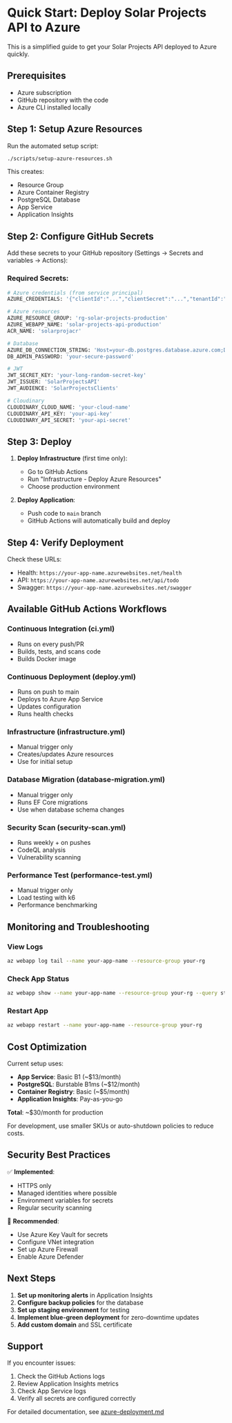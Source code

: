 # Quick Start: Deploy Solar Projects API to Azure

This is a simplified guide to get your Solar Projects API deployed to Azure quickly.

## Prerequisites

- Azure subscription
- GitHub repository with the code
- Azure CLI installed locally

## Step 1: Setup Azure Resources

Run the automated setup script:

```bash
./scripts/setup-azure-resources.sh
```

This creates:
- Resource Group
- Azure Container Registry
- PostgreSQL Database
- App Service
- Application Insights

## Step 2: Configure GitHub Secrets

Add these secrets to your GitHub repository (Settings → Secrets and variables → Actions):

### Required Secrets:
```bash
# Azure credentials (from service principal)
AZURE_CREDENTIALS: '{"clientId":"...","clientSecret":"...","tenantId":"...","subscriptionId":"..."}'

# Azure resources
AZURE_RESOURCE_GROUP: 'rg-solar-projects-production'
AZURE_WEBAPP_NAME: 'solar-projects-api-production'
ACR_NAME: 'solarprojacr'

# Database
AZURE_DB_CONNECTION_STRING: 'Host=your-db.postgres.database.azure.com;Database=SolarProjectsDb;Username=solaradmin;Password=your-password;Port=5432;SSL Mode=Require;'
DB_ADMIN_PASSWORD: 'your-secure-password'

# JWT
JWT_SECRET_KEY: 'your-long-random-secret-key'
JWT_ISSUER: 'SolarProjectsAPI'
JWT_AUDIENCE: 'SolarProjectsClients'

# Cloudinary
CLOUDINARY_CLOUD_NAME: 'your-cloud-name'
CLOUDINARY_API_KEY: 'your-api-key'
CLOUDINARY_API_SECRET: 'your-api-secret'
```

## Step 3: Deploy

1. **Deploy Infrastructure** (first time only):
   - Go to GitHub Actions
   - Run "Infrastructure - Deploy Azure Resources"
   - Choose production environment

2. **Deploy Application**:
   - Push code to `main` branch
   - GitHub Actions will automatically build and deploy

## Step 4: Verify Deployment

Check these URLs:
- Health: `https://your-app-name.azurewebsites.net/health`
- API: `https://your-app-name.azurewebsites.net/api/todo`
- Swagger: `https://your-app-name.azurewebsites.net/swagger`

## Available GitHub Actions Workflows

### Continuous Integration (ci.yml)
- Runs on every push/PR
- Builds, tests, and scans code
- Builds Docker image

### Continuous Deployment (deploy.yml)
- Runs on push to main
- Deploys to Azure App Service
- Updates configuration
- Runs health checks

### Infrastructure (infrastructure.yml)
- Manual trigger only
- Creates/updates Azure resources
- Use for initial setup

### Database Migration (database-migration.yml)
- Manual trigger only
- Runs EF Core migrations
- Use when database schema changes

### Security Scan (security-scan.yml)
- Runs weekly + on pushes
- CodeQL analysis
- Vulnerability scanning

### Performance Test (performance-test.yml)
- Manual trigger only
- Load testing with k6
- Performance benchmarking

## Monitoring and Troubleshooting

### View Logs
```bash
az webapp log tail --name your-app-name --resource-group your-rg
```

### Check App Status
```bash
az webapp show --name your-app-name --resource-group your-rg --query state
```

### Restart App
```bash
az webapp restart --name your-app-name --resource-group your-rg
```

## Cost Optimization

Current setup uses:
- **App Service**: Basic B1 (~$13/month)
- **PostgreSQL**: Burstable B1ms (~$12/month)
- **Container Registry**: Basic (~$5/month)
- **Application Insights**: Pay-as-you-go

**Total**: ~$30/month for production

For development, use smaller SKUs or auto-shutdown policies to reduce costs.

## Security Best Practices

✅ **Implemented**:
- HTTPS only
- Managed identities where possible
- Environment variables for secrets
- Regular security scanning

🔧 **Recommended**:
- Use Azure Key Vault for secrets
- Configure VNet integration
- Set up Azure Firewall
- Enable Azure Defender

## Next Steps

1. **Set up monitoring alerts** in Application Insights
2. **Configure backup policies** for the database
3. **Set up staging environment** for testing
4. **Implement blue-green deployment** for zero-downtime updates
5. **Add custom domain** and SSL certificate

## Support

If you encounter issues:
1. Check the GitHub Actions logs
2. Review Application Insights metrics
3. Check App Service logs
4. Verify all secrets are configured correctly

For detailed documentation, see [azure-deployment.md](azure-deployment.md)
